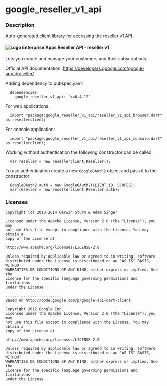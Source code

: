 # google_reseller_v1_api

### Description

Auto-generated client library for accessing the reseller v1 API.

#### ![Logo](http://www.google.com/images/icons/product/search-16.gif) Enterprise Apps Reseller API - reseller v1

Lets you create and manage your customers and their subscriptions.

Official API documentation: https://developers.google.com/google-apps/reseller/

Adding dependency to pubspec.yaml

```
  dependencies:
    google_reseller_v1_api: '>=0.4.12'
```

For web applications:

```
  import "package:google_reseller_v1_api/reseller_v1_api_browser.dart" as resellerclient;
```

For console application:

```
  import "package:google_reseller_v1_api/reseller_v1_api_console.dart" as resellerclient;
```

Working without authentication the following constructor can be called:

```
  var reseller = new resellerclient.Reseller();
```

To use authentication create a new `GoogleOAuth2` object and pass it to the constructor:


```
  GoogleOAuth2 auth = new GoogleOAuth2(CLIENT_ID, SCOPES);
  var reseller = new resellerclient.Reseller(auth);
```

### Licenses

```
Copyright (c) 2013-2014 Gerwin Sturm & Adam Singer

Licensed under the Apache License, Version 2.0 (the "License"); you may 
not use this file except in compliance with the License. You may obtain a 
copy of the License at

http://www.apache.org/licenses/LICENSE-2.0

Unless required by applicable law or agreed to in writing, software
distributed under the License is distributed on an "AS IS" BASIS, WITHOUT
WARRANTIES OR CONDITIONS OF ANY KIND, either express or implied. See the
License for the specific language governing permissions and limitations 
under the License

------------------------
Based on http://code.google.com/p/google-api-dart-client

Copyright 2012 Google Inc.
Licensed under the Apache License, Version 2.0 (the "License"); you may 
not use this file except in compliance with the License. You may obtain a
copy of the License at

http://www.apache.org/licenses/LICENSE-2.0

Unless required by applicable law or agreed to in writing, software
distributed under the License is distributed on an "AS IS" BASIS, WITHOUT
WARRANTIES OR CONDITIONS OF ANY KIND, either express or implied. See the
License for the specific language governing permissions and limitations 
under the License

```

